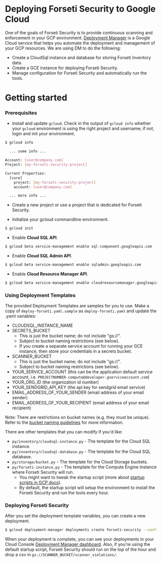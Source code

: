 # Deploying Forseti Security to Google Cloud

One of the goals of Forseti Security is to provide continuous scanning and enforcement in your GCP environment. [Deployment Manager](https://cloud.google.com/deployment-manager/docs/) is a Google Cloud service that helps you automate the deployment and management of your GCP resources. We are using DM to do the following:

* Create a CloudSql instance and database for storing Forseti Inventory data.
* Create a GCE instance for deploying Forseti Security.
* Manage configuration for Forseti Security and automatically run the tools.

# Getting started

### Prerequisites
* Install and update `gcloud`. Check in the output of `gcloud info` whether your `gcloud` environment is using the right project and username; if not, login and init your environment.

```sh
$ gcloud info

  ... some info ...

Account: [user@company.com]
Project: [my-forseti-security-project]

Current Properties:
  [core]
    project: [my-forseti-security-project]
    account: [user@company.com]

  ... more info ...

```

* Create a new project or use a project that is dedicated for Forseti Security.

* Initialize your gcloud commandline environment.

```sh
$ gcloud init
```

* Enable **Cloud SQL API**.

```sh
$ gcloud beta service-management enable sql-component.googleapis.com
```
* Enable **Cloud SQL Admin API**.

```sh
$ gcloud beta service-management enable sqladmin.googleapis.com
```
* Enable **Cloud Resource Manager API**.

```sh
$ gcloud beta service-management enable cloudresourcemanager.googleapis.com
```

### Using Deployment Templates
The provided Deployment Templates are samples for you to use. Make a copy of `deploy-forseti.yaml.sample` as `deploy-forseti.yaml` and update the .yaml variables:

* CLOUDSQL_INSTANCE_NAME
* SECRETS_BUCKET
  * This is just the bucket name; do not include "gs://".
  * Subject to bucket naming restrictions (see below).
  * If you create a separate service account for running your GCE instance, then store your credentials in a secrets bucket.
* SCANNER_BUCKET
  * This is just the bucket name; do not include "gs://".
  * Subject to bucket naming restrictions (see below).
* YOUR_SERVICE_ACCOUNT (this can be the application default service account, i.e. `PROJECTNUMBER-compute@developer.gserviceaccount.com`)
* YOUR_ORG_ID (the organization id number)
* YOUR_SENDGRID_API_KEY (the api key for sendgrid email service)
* EMAIL_ADDRESS_OF_YOUR_SENDER (email address of your email sender)
* EMAIL_ADDRESS_OF_YOUR_RECIPIENT (email address of your email recipient)

Note: There are restrictions on bucket names (e.g. they must be unique). Refer to the [bucket naming guidelines](https://cloud.google.com/storage/docs/naming) for more information.

There are other templates that you can modify if you'd like:

* `py/inventory/cloudsql-instance.py` - The template for the Cloud SQL instance.
* `py/inventory/cloudsql-database.py` - The template for the Cloud SQL database.
* `py/storage/bucket.py` - The template for the Cloud Storage buckets.
* `py/forseti-instance.py` - The template for the Compute Engine instance where Forseti Security will run.
   * You might want to tweak the startup script (more about [startup scripts in GCP docs](https://cloud.google.com/deployment-manager/docs/step-by-step-guide/setting-metadata-and-startup-scripts)).
   * By default, the startup script will setup the environment to install the Forseti Security and run the tools every hour.

### Deploying Forseti Security
After you set the deployment template variables, you can create a new deployment.

```sh
$ gcloud deployment-manager deployments create forseti-security --config deploy-forseti.yaml
```

When your deployment is complete, you can see your deployments in your Cloud Console [Deployment Manager dashboard](https://console.cloud.google.com/deployments). Also, if you're using the default startup script, Forseti Security should run on the top of the hour and drop a csv in `gs://SCANNER_BUCKET/scanner_violations/`.
